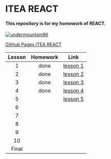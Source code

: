# ITEA REACT
#### This repository is for my homework of REACT.

[![](https://avatars.githubusercontent.com/u/51316130?s=180&v=4 "undermountain96")](https://github.com/UnderMountain96)

[GitHub Pages ITEA REACT](https://undermountain96.github.io/ITEA_REACT/)

|Lesson|Homework|Link|
| :---: | :---: | :---: |
|1|done|[lesson 1](https://github.com/UnderMountain96/ITEA_REACT/tree/master/src/lessons/lesson_1 "GitHub lesson 1")|
|2|done|[lesson 2](https://github.com/UnderMountain96/ITEA_REACT/tree/master/src/lessons/lesson_2 "GitHub lesson 2")|
|3|done|[lesson 3](https://github.com/UnderMountain96/ITEA_REACT/tree/master/src/lessons/lesson_3 "GitHub lesson 3")|
|4|done|[lesson 4](https://github.com/UnderMountain96/ITEA_REACT/tree/master/src/lessons/lesson_4 "GitHub lesson 4")|
|5||[lesson 5](https://github.com/UnderMountain96/ITEA_REACT/tree/master/src/lessons/lesson_5 "GitHub lesson 5")|
|6|||
|7|||
|8|||
|9|||
|10|||
|Final|||
